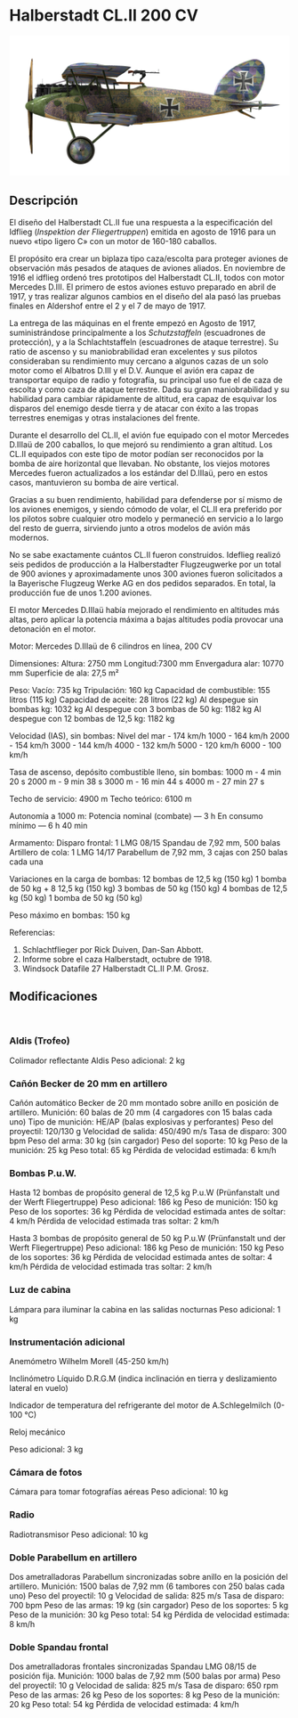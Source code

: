 # Halberstadt CL.II 200 CV

![halberstadtcl2au](../images/halberstadtcl2au.png)

## Descripción

El diseño del Halberstadt CL.II fue una respuesta a la especificación del Idflieg (<i>Inspektion der Fliegertruppen</i>) emitida en agosto de 1916 para un nuevo «tipo ligero C» con un motor de 160-180 caballos.

El propósito era crear un biplaza tipo caza/escolta para proteger aviones de observación más pesados de ataques de aviones aliados. En noviembre de 1916 el idflieg ordenó tres prototipos del Halberstadt CL.II, todos con motor Mercedes D.III. El primero de estos aviones estuvo preparado en abril de 1917, y tras realizar algunos cambios en el diseño del ala pasó las pruebas finales en Aldershof entre el 2 y el 7 de mayo de 1917.

La entrega de las máquinas en el frente empezó en Agosto de 1917, suministrándose principalmente a los <i>Schutzstaffeln</i> (escuadrones de protección), y a la Schlachtstaffeln (escuadrones de ataque terrestre). Su ratio de ascenso y su maniobrabilidad eran excelentes y sus pilotos consideraban su rendimiento muy cercano a algunos cazas de un solo motor como el Albatros D.III y el D.V. Aunque el avión era capaz de transportar equipo de radio y fotografía, su principal uso fue el de caza de escolta y como caza de ataque terrestre. Dada su gran maniobrabilidad y su habilidad para cambiar rápidamente de altitud, era capaz de esquivar los disparos del enemigo desde tierra y de atacar con éxito a las tropas terrestres enemigas y otras instalaciones del frente.

Durante el desarrollo del CL.II, el avión fue equipado con el motor Mercedes D.IIIaü de 200 caballos, lo que mejoró su rendimiento a gran altitud. Los CL.II equipados con este tipo de motor podían ser reconocidos por la bomba de aire horizontal que llevaban. No obstante, los viejos motores Mercedes fueron actualizados a los estándar del D.IIIaü, pero en estos casos, mantuvieron su bomba de aire vertical.

Gracias a su buen rendimiento, habilidad para defenderse por sí mismo de los aviones enemigos, y siendo cómodo de volar, el CL.II era preferido por los pilotos sobre cualquier otro modelo y permaneció en servicio a lo largo del resto de guerra, sirviendo junto a otros modelos de avión más modernos.

No se sabe exactamente cuántos CL.II fueron construidos. Ideflieg realizó seis pedidos de producción a la Halberstadter Flugzeugwerke por un total de 900 aviones y aproximadamente unos 300 aviones fueron solicitados a la Bayerische Flugzeug Werke AG en dos pedidos separados. En total, la producción fue de unos 1.200 aviones.

El motor Mercedes D.IIIaü había mejorado el rendimiento en altitudes más altas, pero aplicar la potencia máxima a bajas altitudes podía provocar una detonación en el motor.


Motor:
Mercedes D.IIIaü de 6 cilindros en línea, 200 CV

Dimensiones:
Altura: 2750 mm
Longitud:7300 mm
Envergadura alar: 10770 mm
Superficie de ala: 27,5 m²

Peso:
Vacío: 735 kg
Tripulación: 160 kg
Capacidad de combustible: 155 litros (115 kg)
Capacidad de aceite: 28 litros (22 kg)
Al despegue sin bombas kg: 1032 kg
Al despegue con 3 bombas de 50 kg: 1182 kg
Al despegue con 12 bombas de 12,5 kg: 1182 kg

Velocidad (IAS), sin bombas:
Nivel del mar - 174 km/h
1000 - 164 km/h
2000 - 154 km/h
3000 - 144 km/h
4000 - 132 km/h
5000 - 120 km/h
6000 - 100 km/h

Tasa de ascenso, depósito combustible lleno, sin bombas:
1000 m -  4 min 20 s
2000 m -  9 min 38 s
3000 m - 16 min 44 s
4000 m - 27 min 27 s

Techo de servicio: 4900 m
Techo teórico: 6100 m

Autonomía a 1000 m:
Potencia nominal (combate) — 3 h
En consumo mínimo — 6 h 40 min

Armamento:
Disparo frontal: 1 LMG 08/15 Spandau de 7,92 mm, 500 balas
Artillero de cola: 1 LMG 14/17 Parabellum de 7,92 mm, 3 cajas con 250 balas cada una

Variaciones en la carga de bombas:
12 bombas de 12,5 kg (150 kg)
1 bomba de 50 kg + 8 12,5 kg (150 kg)
3 bombas de 50 kg (150 kg)
4 bombas de 12,5 kg (50 kg)
1 bomba de 50 kg (50 kg)

Peso máximo en bombas: 150 kg

Referencias:
1) Schlachtflieger por Rick Duiven, Dan-San Abbott.
2) Informe sobre el  caza Halberstadt, octubre de 1918.
3) Windsock Datafile 27 Halberstadt CL.II P.M. Grosz.

## Modificaciones
﻿

### Aldis (Trofeo)

Colimador reflectante Aldis
Peso adicional: 2 kg
﻿

### Cañón Becker de 20 mm en artillero

Cañón automático Becker de 20 mm montado sobre anillo en posición de artillero.
Munición: 60 balas de 20 mm (4 cargadores con 15 balas cada uno)
Tipo de munición: HE/AP (balas explosivas y perforantes)
Peso del proyectil: 120/130 g
Velocidad de salida: 450/490 m/s
Tasa de disparo: 300 bpm
Peso del arma: 30 kg (sin cargador)
Peso del soporte: 10 kg
Peso de la munición: 25 kg
Peso total: 65 kg
Pérdida de velocidad estimada: 6 km/h﻿

### Bombas P.u.W.

Hasta 12 bombas de propósito general de 12,5 kg P.u.W (Prünfanstalt und der Werft Fliegertruppe)
Peso adicional: 186 kg
Peso de munición: 150 kg
Peso de los soportes: 36 kg
Pérdida de velocidad estimada antes de soltar: 4 km/h
Pérdida de velocidad estimada tras soltar: 2 km/h

Hasta 3 bombas de propósito general de 50 kg P.u.W (Prünfanstalt und der Werft Fliegertruppe)
Peso adicional: 186 kg
Peso de munición: 150 kg
Peso de los soportes: 36 kg
Pérdida de velocidad estimada antes de soltar: 4 km/h
Pérdida de velocidad estimada tras soltar: 2 km/h﻿

### Luz de cabina

Lámpara para iluminar la cabina en las salidas nocturnas
Peso adicional: 1 kg
﻿

### Instrumentación adicional

Anemómetro Wilhelm Morell (45-250 km/h)

Inclinómetro Líquido D.R.G.M (indica inclinación en tierra y deslizamiento lateral en vuelo)

Indicador de temperatura del refrigerante del motor de A.Schlegelmilch (0-100 °C)

Reloj mecánico

Peso adicional: 3 kg﻿

### Cámara de fotos

Cámara para tomar fotografías aéreas
Peso adicional: 10 kg
﻿

### Radio

Radiotransmisor
Peso adicional: 10 kg﻿

### Doble Parabellum en artillero

Dos ametralladoras Parabellum sincronizadas sobre anillo en la posición del artillero.
Munición: 1500 balas de 7,92 mm (6 tambores con 250 balas cada uno)
Peso del proyectil: 10 g
Velocidad de salida: 825 m/s
Tasa de disparo: 700 bpm
Peso de las armas: 19 kg (sin cargador)
Peso de los soportes: 5 kg
Peso de la munición: 30 kg
Peso total: 54 kg
Pérdida de velocidad estimada: 8 km/h﻿

### Doble Spandau frontal

Dos ametralladoras frontales sincronizadas Spandau LMG 08/15 de posición fija.
Munición: 1000 balas de 7,92 mm (500 balas por arma)
Peso del proyectil: 10 g
Velocidad de salida: 825 m/s
Tasa de disparo: 650 rpm
Peso de las armas: 26 kg
Peso de los soportes: 8 kg
Peso de la munición: 20 kg
Peso total: 54 kg
Pérdida de velocidad estimada: 4 km/h